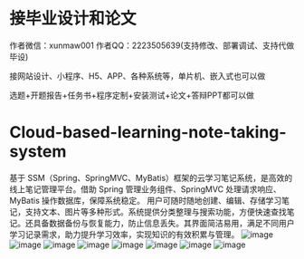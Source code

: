 # 接毕业设计和论文
作者微信：xunmaw001  作者QQ：2223505639(支持修改、部署调试、支持代做毕设)

接网站设计、小程序、H5、APP、各种系统等，单片机、嵌入式也可以做

选题+开题报告+任务书+程序定制+安装测试+论文+答辩PPT都可以做
# Cloud-based-learning-note-taking-system
基于 SSM（Spring、SpringMVC、MyBatis）框架的云学习笔记系统，是高效的线上笔记管理平台。借助 Spring 管理业务组件、SpringMVC 处理请求响应、MyBatis 操作数据库，保障系统稳定。  用户可随时随地创建、编辑、存储学习笔记，支持文本、图片等多种形式。系统提供分类整理与搜索功能，方便快速查找笔记。还具备数据备份与恢复能力，防止信息丢失。其界面简洁易用，满足不同用户学习记录需求，助力提升学习效率，实现知识的有效积累与管理。 
![image](https://github.com/user-attachments/assets/f2341f93-5842-42b7-83d5-77de940f2c92)
![image](https://github.com/user-attachments/assets/6681e995-7dab-4a33-8829-70991ab11ebe)
![image](https://github.com/user-attachments/assets/f5f1f960-3c9e-438b-9fd5-8e06f42cdb2d)
![image](https://github.com/user-attachments/assets/3a91ed1f-64e0-40bb-b54f-5025b69db6b4)
![image](https://github.com/user-attachments/assets/a07921e2-459d-48dc-82d1-8daae97ed4b7)
![image](https://github.com/user-attachments/assets/4f4fcb43-e9ce-44c5-bada-31161ba3ff25)
![image](https://github.com/user-attachments/assets/aff3cce9-55c4-45c7-be57-72172b934bf7)
![image](https://github.com/user-attachments/assets/fe3cb50e-d776-4c69-bb45-c84843fb732f)
